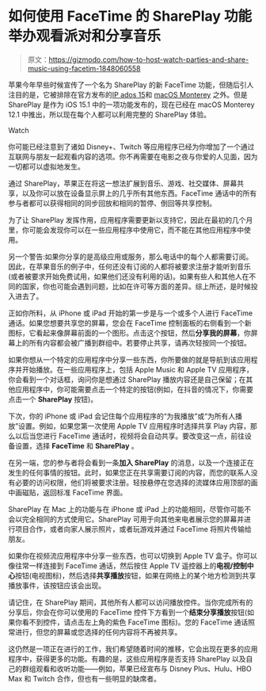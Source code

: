 # 如何使用 FaceTime 的 SharePlay 功能举办观看派对和分享音乐

> 原文：<https://gizmodo.com/how-to-host-watch-parties-and-share-music-using-facetim-1848060558>

苹果今年早些时候宣传了一个名为 SharePlay 的新 FaceTime 功能，但随后引人注目的是，它被排除在官方发布的[IP ados 15](https://gizmodo.com/apples-big-ipad-software-upgrade-is-here-what-to-try-f-1847706582)和 [macOS Monterey](https://gizmodo.com/15-things-you-can-do-in-macos-monterey-that-you-couldnt-1847686556) 之外。但是 SharePlay 是作为 iOS 15.1 中的一项功能发布的，现在已经在 macOS Monterey 12.1 中推出，所以现在每个人都可以利用完整的 SharePlay 体验。

Watch

你可能已经注意到了诸如 Disney+、Twitch 等应用程序已经为你增加了一个通过互联网与朋友一起观看内容的选项。你不再需要在电影之夜与你爱的人见面，因为一切都可以虚拟地发生。

通过 SharePlay，苹果正在将这一想法扩展到音乐、游戏、社交媒体、屏幕共享，以及你可以放在设备显示屏上的几乎所有其他东西。FaceTime 通话中的所有参与者都可以获得相同的同步回放和相同的暂停、倒回等共享控制。

为了让 SharePlay 发挥作用，应用程序需要更新以支持它，因此在最初的几个月里，你可能会发现你可以在一些应用程序中使用它，而不能在其他应用程序中使用。

另一个警告:如果你分享的是高级应用或服务，那么电话中的每个人都需要订阅。因此，在苹果音乐的例子中，任何还没有订阅的人都将被要求注册才能听到音乐(或者被要求开始免费试用，如果他们还没有利用的话)。如果有些人和其他人在不同的国家，你也可能会遇到问题，比如在许可等方面的差异。综上所述，是时候投入进去了。

正如你所料，从 iPhone 或 iPad 开始的第一步是与一个或多个人进行 FaceTime 通话。如果您想要共享您的屏幕，您会在 FaceTime 控制面板的右侧看到一个新图标，它看起来像屏幕前面的一个图形。点击这个按钮，然后**分享我的屏幕**，你屏幕上的所有内容都会被广播到群组中。若要停止共享，请再次轻按同一个按钮。

如果你想从一个特定的应用程序中分享一些东西，你所要做的就是导航到该应用程序并开始播放。在一些应用程序上，包括 Apple Music 和 Apple TV 应用程序，你会看到一个对话框，询问你是想通过 SharePlay 播放内容还是自己保留；在其他应用程序中，你可能需要点击一个特定的按钮(例如，在抖音的情况下，你需要点击一个 **SharePlay** 按钮)。

下次，你的 iPhone 或 iPad 会记住每个应用程序的“为我播放”或“为所有人播放”设置。例如，如果您第一次使用 Apple TV 应用程序时选择共享 Play 内容，那么以后当您进行 FaceTime 通话时，视频将会自动共享。要改变这一点，前往设备设置，选择 **FaceTime** 和 **SharePlay** 。

在另一端，您的参与者将会看到一条**加入 SharePlay** 的消息，以及一个连接正在发生的任何事情的按钮。此时，如果您正在共享需要订阅的内容，而您的联系人没有必要的访问权限，他们将被要求注册。轻按悬停在您选择的流媒体应用顶部的画中画磁贴，返回标准 FaceTime 界面。

SharePlay 在 Mac 上的功能与在 iPhone 或 iPad 上的功能相同，尽管你可能不会以完全相同的方式使用它。SharePlay 可用于向其他来电者展示您的屏幕并进行项目合作，或者向家人展示照片，或者玩游戏并通过 FaceTime 将照片传输给朋友。

如果你在视频流应用程序中分享一些东西，也可以切换到 Apple TV 盒子。你可以像往常一样连接到 FaceTime 通话，然后按住 Apple TV 遥控器上的**电视/控制中心**按钮(电视图标)，然后选择**共享播放**按钮，如果在网络上的某个地方检测到共享播放事件，该按钮应该会出现。

请记住，在 SharePlay 期间，其他所有人都可以访问播放控件。当你完成所有的分享后，你会在你可以使用的 FaceTime 控件下方看到一个**结束分享播放**按钮(如果你看不到控件，请点击左上角的紫色 FaceTime 图标)。您的 FaceTime 通话照常进行，但您的屏幕或您选择的任何内容将不再被共享。

这仍然是一项正在进行的工作，我们希望随着时间的推移，它会出现在更多的应用程序中，获得更多的功能。有趣的是，这些应用程序是否支持 SharePlay 以及自己的群组观看和收听功能——例如，苹果已经宣布与 Disney Plus、Hulu、HBO Max 和 Twitch 合作，但也有一些明显的缺席者。